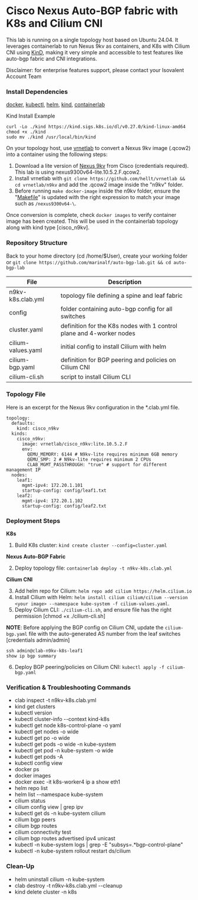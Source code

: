
# Cisco Nexus Auto-BGP fabric with K8s and Cilium CNI

This lab is running on a single topology host based on Ubuntu 24.04. It leverages containerlab to run Nexus 9kv as containers, and K8s with Cilium CNI using [KinD](https://containerlab.dev/manual/kinds/k8s-kind/), making it very simple and accessible to test features like auto-bgp fabric and CNI integrations. 

Disclaimer: for enterprise features support, please contact your Isovalent Account Team

### Install Dependencies

[docker](https://docs.docker.com/engine/install/ubuntu/#install-using-the-repository),
[kubectl](https://kubernetes.io/docs/tasks/tools/install-kubectl-linux/),
[helm](https://helm.sh/docs/intro/install/),
[kind](https://kind.sigs.k8s.io/#installation-and-usage),
[containerlab](https://containerlab.dev/install/)

Kind Install Example

```
curl -Lo ./kind https://kind.sigs.k8s.io/dl/v0.27.0/kind-linux-amd64
chmod +x ./kind
sudo mv ./kind /usr/local/bin/kind
```

On your topology host, use [vrnetlab](https://containerlab.dev/manual/vrnetlab/) to convert a Nexus 9kv image (.qcow2) into a container using the following steps:

1) Download a lite version of [Nexus 9kv](https://software.cisco.com/download/home/286312239/type/282088129/release/10.5(2)) from Cisco (credentials required). This lab is using nexus9300v64-lite.10.5.2.F.qcow2.
2) Install vrnetlab with ```git clone https://github.com/hellt/vrnetlab && cd vrnetlab/n9kv``` and add the .qcow2 image inside the "n9kv" folder. 
3) Before running ```make docker-image``` inside the n9kv folder, ensure the "[Makefile](https://github.com/hellt/vrnetlab/tree/master/n9kv)" is updated with the right expression to match your image such as ```/nexus9300v64-\```.

Once conversion is complete, check ```docker images``` to verify container image has been created. This will be used in the containerlab topology along with kind type [cisco_n9kv].

### Repository Structure

Back to your home directory (cd /home/$User), create your working folder or ```git clone https://github.com/marinalf/auto-bgp-lab.git && cd auto-bgp-lab```

| File | Description |
| ------------- | ------------- |
| n9kv-k8s.clab.yml | topology file defining a spine and leaf fabric  |
| config  | folder containing auto-bgp config for all switches |
| cluster.yaml    | definition for the K8s nodes with 1 control plane and 4-worker nodes |
| cilium-values.yaml     | initial config to install Cilium with helm  |
| cilium-bgp.yaml   | definition for BGP peering and policies on Cilium CNI |
| cilium-cli.sh    | script to install Cilium CLI  |

### Topology File

Here is an excerpt for the Nexus 9kv configuration in the *.clab.yml file.

```
topology:
  defaults:
    kind: cisco_n9kv
  kinds: 
    cisco_n9kv:
      image: vrnetlab/cisco_n9kv:lite.10.5.2.F
      env:
        QEMU_MEMORY: 6144 # N9kv-lite requires minimum 6GB memory
        QEMU_SMP: 2 # N9kv-lite requires minimum 2 CPUs
        CLAB_MGMT_PASSTHROUGH: "true" # support for different management IP
  nodes:
    leaf1:
      mgmt-ipv4: 172.20.1.101
      startup-config: config/leaf1.txt
    leaf2:
      mgmt-ipv4: 172.20.1.102
      startup-config: config/leaf2.txt
```

### Deployment Steps

**K8s**
1) Build K8s cluster: ```kind create cluster --config=cluster.yaml```

**Nexus Auto-BGP Fabric**

2) Deploy topology file: ```containerlab deploy -t n9kv-k8s.clab.yml```

**Cilium CNI**

3) Add helm repo for Cilium: ```helm repo add cilium https://helm.cilium.io```
4) Install Cilium with Helm: ```helm install cilium cilium/cilium --version <your image> --namespace kube-system -f cilium-values.yaml```. 
5) Deploy Cilium CLI: ```./cilium-cli.sh```, and ensure file has the right permission [chmod +x ./cilium-cli.sh]

**NOTE**: Before applying the BGP config on Cilium CNI, update the ```cilium-bgp.yaml``` file with the auto-generated AS number from the leaf switches [credentials admin/admin]

```
ssh admin@clab-n9kv-k8s-leaf1
show ip bgp summary
```

6) Deploy BGP peering/policies on Cilium CNI: ```kubectl apply -f cilium-bgp.yaml```



### Verification & Troubleshooting Commands

* clab inspect -t n9kv-k8s.clab.yml
* kind get clusters
* kubectl version
* kubectl cluster-info --context kind-k8s
* kubectl get node k8s-control-plane -o yaml
* kubectl get nodes -o wide
* kubectl get po -o wide
* kubectl get pods -o wide -n kube-system
* kubectl get pod -n kube-system -o wide
* kubectl get pods -A
* kubectl config view
* docker ps
* docker images
* docker exec -it k8s-worker4 ip a show eth1
* helm repo list
* helm list --namespace kube-system
* cilium status
* cilium config view | grep ipv
* kubectl get ds -n kube-system cilium
* cilium bgp peers
* cilium bgp routes
* cilium connectivity test
* cilium bgp routes advertised ipv4 unicast
* kubectl -n kube-system logs <cilium agent pod name> | grep -E "subsys=.*bgp-control-plane"
* kubectl -n kube-system rollout restart ds/cilium


### Clean-Up

* helm uninstall cilium -n kube-system
* clab destroy -t n9kv-k8s.clab.yml --cleanup
* kind delete cluster -n k8s
